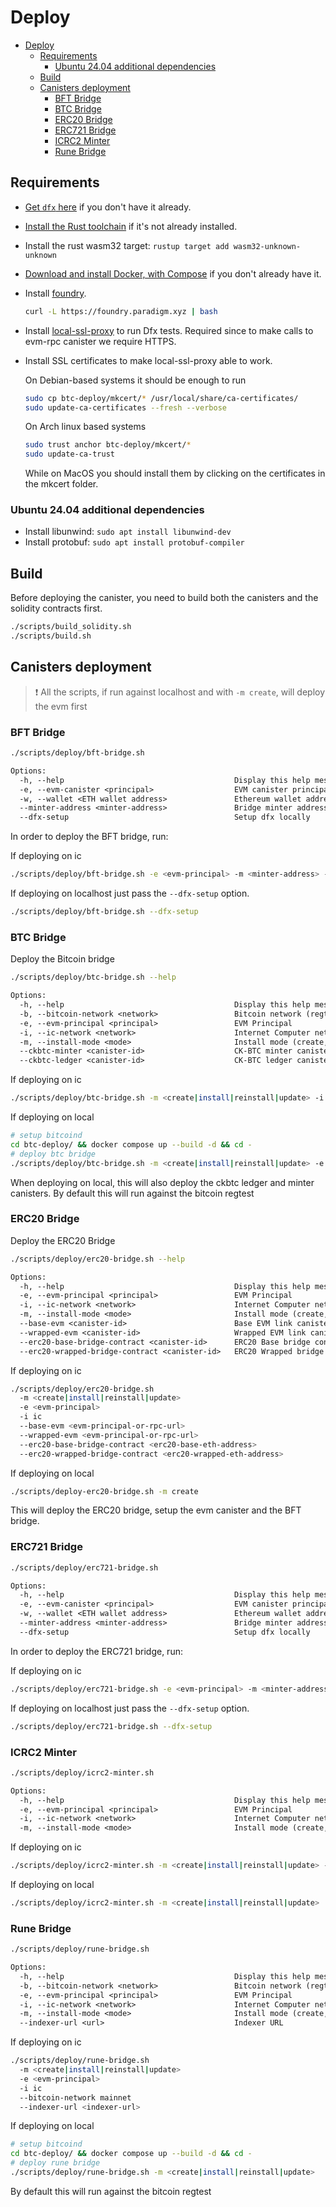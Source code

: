 # Deploy

- [Deploy](#deploy)
  - [Requirements](#requirements)
    - [Ubuntu 24.04 additional dependencies](#ubuntu-2404-additional-dependencies)
  - [Build](#build)
  - [Canisters deployment](#canisters-deployment)
    - [BFT Bridge](#bft-bridge)
    - [BTC Bridge](#btc-bridge)
    - [ERC20 Bridge](#erc20-bridge)
    - [ERC721 Bridge](#erc721-bridge)
    - [ICRC2 Minter](#icrc2-minter)
    - [Rune Bridge](#rune-bridge)

## Requirements

- [Get `dfx` here](https://internetcomputer.org/docs/current/developer-docs/getting-started/install/#installing-dfx) if you don't have it already.
- [Install the Rust toolchain](https://www.rust-lang.org/tools/install) if it's not already installed.
- Install the rust wasm32 target: `rustup target add wasm32-unknown-unknown`
- [Download and install Docker, with Compose](https://www.docker.com/products/docker-desktop/) if you don't already have it.
- Install [foundry](https://book.getfoundry.sh/getting-started/installation).

    ```sh
    curl -L https://foundry.paradigm.xyz | bash
    ```

- Install [local-ssl-proxy](https://github.com/cameronhunter/local-ssl-proxy) to run Dfx tests. Required since to make calls to evm-rpc canister we require HTTPS.
- Install SSL certificates to make local-ssl-proxy able to work.

    On Debian-based systems it should be enough to run

    ```sh
    sudo cp btc-deploy/mkcert/* /usr/local/share/ca-certificates/
    sudo update-ca-certificates --fresh --verbose
    ```

    On Arch linux based systems

    ```sh
    sudo trust anchor btc-deploy/mkcert/*
    sudo update-ca-trust
    ```

    While on MacOS you should install them by clicking on the certificates in the mkcert folder.

### Ubuntu 24.04 additional dependencies

- Install libunwind: `sudo apt install libunwind-dev`
- Install protobuf: `sudo apt install protobuf-compiler`

## Build

Before deploying the canister, you need to build both the canisters and the solidity contracts first.

```sh
./scripts/build_solidity.sh
./scripts/build.sh
```

## Canisters deployment

> ❗ All the scripts, if run against localhost and with `-m create`, will deploy the evm first

### BFT Bridge

```sh
./scripts/deploy/bft-bridge.sh
```

```txt
Options:
  -h, --help                                      Display this help message
  -e, --evm-canister <principal>                  EVM canister principal
  -w, --wallet <ETH wallet address>               Ethereum wallet address for deploy
  --minter-address <minter-address>               Bridge minter address
  --dfx-setup                                     Setup dfx locally
```

In order to deploy the BFT bridge, run:

If deploying on ic

```sh
./scripts/deploy/bft-bridge.sh -e <evm-principal> -m <minter-address> -w <wallet-address>
```

If deploying on localhost just pass the `--dfx-setup` option.

```sh
./scripts/deploy/bft-bridge.sh --dfx-setup
```

### BTC Bridge

Deploy the Bitcoin bridge

```sh
./scripts/deploy/btc-bridge.sh --help
```

```txt
Options:
  -h, --help                                      Display this help message
  -b, --bitcoin-network <network>                 Bitcoin network (regtest, testnet, mainnet) (default: regtest)
  -e, --evm-principal <principal>                 EVM Principal
  -i, --ic-network <network>                      Internet Computer network (local, ic) (default: local)
  -m, --install-mode <mode>                       Install mode (create, init, reinstall, upgrade)
  --ckbtc-minter <canister-id>                    CK-BTC minter canister ID
  --ckbtc-ledger <canister-id>                    CK-BTC ledger canister ID
```

If deploying on ic

```sh
./scripts/deploy/btc-bridge.sh -m <create|install|reinstall|update> -i ic -e <evm-principal> --bitcoin-network mainnet
```

If deploying on local

```sh
# setup bitcoind
cd btc-deploy/ && docker compose up --build -d && cd -
# deploy btc bridge
./scripts/deploy/btc-bridge.sh -m <create|install|reinstall|update> -e <evm-principal>
```

When deploying on local, this will also deploy the ckbtc ledger and minter canisters.
By default this will run against the bitcoin regtest

### ERC20 Bridge

Deploy the ERC20 Bridge

```sh
./scripts/deploy/erc20-bridge.sh --help
```

```txt
Options:
  -h, --help                                      Display this help message
  -e, --evm-principal <principal>                 EVM Principal
  -i, --ic-network <network>                      Internet Computer network (local, ic) (default: local)
  -m, --install-mode <mode>                       Install mode (create, init, reinstall, upgrade)
  --base-evm <canister-id>                        Base EVM link canister ID
  --wrapped-evm <canister-id>                     Wrapped EVM link canister ID
  --erc20-base-bridge-contract <canister-id>      ERC20 Base bridge contract canister ID
  --erc20-wrapped-bridge-contract <canister-id>   ERC20 Wrapped bridge contract canister ID
```

If deploying on ic

```sh
./scripts/deploy/erc20-bridge.sh
  -m <create|install|reinstall|update>
  -e <evm-principal>
  -i ic
  --base-evm <evm-principal-or-rpc-url>
  --wrapped-evm <evm-principal-or-rpc-url>
  --erc20-base-bridge-contract <erc20-base-eth-address>
  --erc20-wrapped-bridge-contract <erc20-wrapped-eth-address>
```

If deploying on local

```sh
./scripts/deploy-erc20-bridge.sh -m create
```

This will deploy the ERC20 bridge, setup the evm canister and the BFT bridge.

### ERC721 Bridge

```sh
./scripts/deploy/erc721-bridge.sh
```

```txt
Options:
  -h, --help                                      Display this help message
  -e, --evm-canister <principal>                  EVM canister principal
  -w, --wallet <ETH wallet address>               Ethereum wallet address for deploy
  --minter-address <minter-address>               Bridge minter address
  --dfx-setup                                     Setup dfx locally
```

In order to deploy the ERC721 bridge, run:

If deploying on ic

```sh
./scripts/deploy/erc721-bridge.sh -e <evm-principal> -m <minter-address> -w <wallet-address>
```

If deploying on localhost just pass the `--dfx-setup` option.

```sh
./scripts/deploy/erc721-bridge.sh --dfx-setup
```

### ICRC2 Minter

```sh
./scripts/deploy/icrc2-minter.sh
```

```txt
Options:
  -h, --help                                      Display this help message
  -e, --evm-principal <principal>                 EVM Principal
  -i, --ic-network <network>                      Internet Computer network (local, ic) (default: local)
  -m, --install-mode <mode>                       Install mode (create, init, reinstall, upgrade)
```

If deploying on ic

```sh
./scripts/deploy/icrc2-minter.sh -m <create|install|reinstall|update> -e <evm-principal> -i ic
```

If deploying on local

```sh
./scripts/deploy/icrc2-minter.sh -m <create|install|reinstall|update>
```

### Rune Bridge

```sh
./scripts/deploy/rune-bridge.sh
```

```txt
Options:
  -h, --help                                      Display this help message
  -b, --bitcoin-network <network>                 Bitcoin network (regtest, testnet, mainnet) (default: regtest)
  -e, --evm-principal <principal>                 EVM Principal
  -i, --ic-network <network>                      Internet Computer network (local, ic) (default: local)
  -m, --install-mode <mode>                       Install mode (create, init, reinstall, upgrade)
  --indexer-url <url>                             Indexer URL
```

If deploying on ic

```sh
./scripts/deploy/rune-bridge.sh
  -m <create|install|reinstall|update>
  -e <evm-principal> 
  -i ic 
  --bitcoin-network mainnet 
  --indexer-url <indexer-url>
```

If deploying on local

```sh
# setup bitcoind
cd btc-deploy/ && docker compose up --build -d && cd -
# deploy rune bridge
./scripts/deploy/rune-bridge.sh -m <create|install|reinstall|update>
```

By default this will run against the bitcoin regtest
